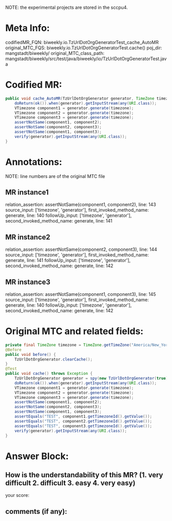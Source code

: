 NOTE: the experimental projects are stored in the sccpu4.

# Meta Info:
codifiedMR_FQN:
biweekly.io.TzUrlDotOrgGeneratorTest_cache_AutoMR
original_MTC_FQS:
biweekly.io.TzUrlDotOrgGeneratorTest.cache()
poj_dir:
mangstadt/biweekly/
original_MTC_class_path:
mangstadt/biweekly/src/test/java/biweekly/io/TzUrlDotOrgGeneratorTest.java

# Codified MR:
```java
public void cache_AutoMR(TzUrlDotOrgGenerator generator, TimeZone timezone) throws Exception {
    doReturn(ok()).when(generator).getInputStream(any(URI.class));
    VTimezone component1 = generator.generate(timezone);
    VTimezone component2 = generator.generate(timezone);
    VTimezone component3 = generator.generate(timezone);
    assertNotSame(component1, component2);
    assertNotSame(component2, component3);
    assertNotSame(component1, component3);
    verify(generator).getInputStream(any(URI.class));
}
```

# Annotations:
NOTE: line numbers are of the original MTC file
## MR instance1
relation_assertion: assertNotSame(component1, component2), line: 143 
source_input: ['timezone', 'generator'], first_invoked_method_name: generate, line: 140 
followUp_input: ['timezone', 'generator'], second_invoked_method_name: generate, line: 141 
## MR instance2
relation_assertion: assertNotSame(component2, component3), line: 144 
source_input: ['timezone', 'generator'], first_invoked_method_name: generate, line: 141 
followUp_input: ['timezone', 'generator'], second_invoked_method_name: generate, line: 142 
## MR instance3
relation_assertion: assertNotSame(component1, component3), line: 145 
source_input: ['timezone', 'generator'], first_invoked_method_name: generate, line: 140 
followUp_input: ['timezone', 'generator'], second_invoked_method_name: generate, line: 142 


# Original MTC and related fields:
```java
private final TimeZone timezone = TimeZone.getTimeZone("America/New_York");
@Before
public void before() {
    TzUrlDotOrgGenerator.clearCache();
}
@Test
public void cache() throws Exception {
    TzUrlDotOrgGenerator generator = spy(new TzUrlDotOrgGenerator(true));
    doReturn(ok()).when(generator).getInputStream(any(URI.class));
    VTimezone component1 = generator.generate(timezone);
    VTimezone component2 = generator.generate(timezone);
    VTimezone component3 = generator.generate(timezone);
    assertNotSame(component1, component2);
    assertNotSame(component2, component3);
    assertNotSame(component1, component3);
    assertEquals("TEST", component1.getTimezoneId().getValue());
    assertEquals("TEST", component2.getTimezoneId().getValue());
    assertEquals("TEST", component3.getTimezoneId().getValue());
    verify(generator).getInputStream(any(URI.class));
}

```


# Answer Block: 
## How is the understandability of this MR? (1. very difficult 2. difficult 3. easy 4. very easy)
your score: 
## comments (if any): 
```txt

```